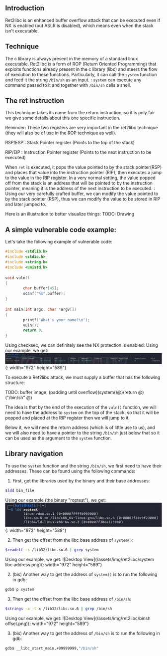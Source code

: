 ## Introduction
Ret2libc is an enhanced buffer overflow attack that can be executed even if NX is enabled (but ASLR is disabled), which means even when the stack isn't executable.

## Technique
The c library is always present in the memory of a standard linux executable. 
Ret2libc is a form of ROP (Return Oriented Programming) that exploits functions already present in the c library (libc) and steers the flow of execution to these functions.
Particularly, it can call the `system` function and feed it the string `/bin/sh` as an input.
: `system` can execute any command passed to it and together with `/bin/sh` calls a shell.

## The ret instruction
This technique takes its name from the return instruction, so it is only fair we give some details about this one specific instruction.

Reminder:
These two registers are very important in the ret2libc technique (they will also be of use in the ROP technique as well).

RSP/ESP
: Stack Pointer register (Points to the top of the stack)

RIP/EIP
: Instruction Pointer register (Points to the next instruction to be executed)

When `ret` is executed, it pops the value pointed to by the stack pointer(RSP) and places that value into the instruction pointer (RIP), then executes a jump to the value in the RIP register. In a very normal setting, the value popped off from the stack is an address that will be pointed to by the instruction pointer, meaning it is the address of the next instruction to be executed.
: Using our very carefully crafted buffer, we can modify the value pointed to by the stack pointer (RSP), thus we can modify the value to be stored in RIP and later jumped to.

Here is an illustration to better visualize things:
TODO: Drawing

## A simple vulnerable code example:
Let's take the following example of vulnerable code:

```C
#include <stdlib.h>
#include <stdio.h>
#include <string.h>
#include <unistd.h>
 
void vuln()
{
        char buffer[45];
		scanf("%s",buffer);
}
 
int main(int argc, char *argv[]) 
{
        printf("What's your name?\n");
        vuln();
        return 0;
}
```

Using checksec, we can definitely see the NX protection is enabled:
Using our example, we get:
![Desktop View](/assets/img/ret2libc/checksec.png){: width="972" height="589"}

To execute a Ret2libc attack, we must supply a buffer that has the following structure:

TODO: buffer image: (padding until overflow)(system()@)(return @)("/bin/sh" @)

The idea is that by the end of the execution of the `vuln()` function, we will need to have the address to `system` on the top of the stack, so that it will be popped and placed at the RIP register then we will jump to it.

Below it, we will need the return address (which is of little use to us), and we will also need to have a pointer to the string `/bin/sh` just below that so it can be used as the argument to the `system` function.

## Library navigation
To use the `system` function and the string `/bin/sh`, we first need to have their addresses. These can be found using the following commands:

1. First, get the libraries used by the binary and their base addresses:
```bash
$ldd bin_file
```
Using our example (the binary "roptest"), we get:
![Desktop View](/assets/img/ret2libc/libraries.png){: width="972" height="589"}

2. Then get the offset from the libc base address of `system()`:
```bash
$readelf -s /lib32/libc.so.6 | grep system
```
Using our example, we get:
![Desktop View](/assets/img/ret2libc/system libc address.png){: width="972" height="589"}

2. (bis) Another way to get the address of `system()` is to run the following in gdb:
```bash
gdb$ p system
```
3. Then get the offset from the libc base address of `/bin/sh`:
```bash
$strings -a -t x /lib32/libc.so.6 | grep /bin/sh
```
Using our example, we get:
![Desktop View](/assets/img/ret2libc/binsh offset.png){: width="972" height="589"}

3. (bis) Another way to get the address of `/bin/sh` is to run the following in gdb:
```bash
gdb$ __libc_start_main,+99999999,"/bin/sh"
```